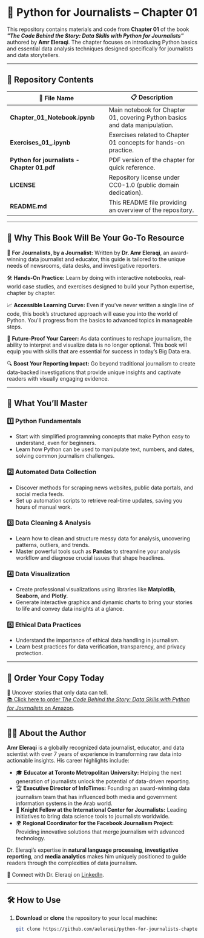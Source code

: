 # 🐍 Python for Journalists – Chapter 01  

This repository contains materials and code from **Chapter 01** of the book **_"The Code Behind the Story: Data Skills with Python for Journalists"_** authored by **Amr Eleraqi**. The chapter focuses on introducing Python basics and essential data analysis techniques designed specifically for journalists and data storytellers.

---

## 📂 Repository Contents

| 📄 **File Name**                | 📋 **Description**                                                        |
|---------------------------------|----------------------------------------------------------------------------|
| **Chapter_01_Notebook.ipynb**   | Main notebook for Chapter 01, covering Python basics and data manipulation. |
| **Exercises_01_.ipynb**         | Exercises related to Chapter 01 concepts for hands-on practice.             |
| **Python for journalists - Chapter 01.pdf** | PDF version of the chapter for quick reference.                           |
| **LICENSE**                     | Repository license under CC0-1.0 (public domain dedication).                |
| **README.md**                   | This README file providing an overview of the repository.                   |

---

## 🌟 **Why This Book Will Be Your Go-To Resource**

📰 **For Journalists, by a Journalist:** Written by **Dr. Amr Eleraqi**, an award-winning data journalist and educator, this guide is tailored to the unique needs of newsrooms, data desks, and investigative reporters.

🛠️ **Hands-On Practice:** Learn by doing with interactive notebooks, real-world case studies, and exercises designed to build your Python expertise, chapter by chapter.

📈 **Accessible Learning Curve:** Even if you’ve never written a single line of code, this book’s structured approach will ease you into the world of Python. You'll progress from the basics to advanced topics in manageable steps.

🚀 **Future-Proof Your Career:** As data continues to reshape journalism, the ability to interpret and visualize data is no longer optional. This book will equip you with skills that are essential for success in today’s Big Data era.

🔍 **Boost Your Reporting Impact:** Go beyond traditional journalism to create data-backed investigations that provide unique insights and captivate readers with visually engaging evidence.

---

## 📖 **What You’ll Master**

### 1️⃣ **Python Fundamentals**
- Start with simplified programming concepts that make Python easy to understand, even for beginners.  
- Learn how Python can be used to manipulate text, numbers, and dates, solving common journalism challenges.

### 2️⃣ **Automated Data Collection**
- Discover methods for scraping news websites, public data portals, and social media feeds.  
- Set up automation scripts to retrieve real-time updates, saving you hours of manual work.

### 3️⃣ **Data Cleaning & Analysis**
- Learn how to clean and structure messy data for analysis, uncovering patterns, outliers, and trends.  
- Master powerful tools such as **Pandas** to streamline your analysis workflow and diagnose crucial issues that shape headlines.

### 4️⃣ **Data Visualization**
- Create professional visualizations using libraries like **Matplotlib**, **Seaborn**, and **Plotly**.  
- Generate interactive graphics and dynamic charts to bring your stories to life and convey data insights at a glance.

### 5️⃣ **Ethical Data Practices**
- Understand the importance of ethical data handling in journalism.  
- Learn best practices for data verification, transparency, and privacy protection.

---

## 📖 **Order Your Copy Today**

🛒 Uncover stories that only data can tell.  
[📚 Click here to order _The Code Behind the Story: Data Skills with Python for Journalists_ on Amazon](https://a.co/d/dYcqGqa).

---

## 👨‍💻 **About the Author**

**Amr Eleraqi** is a globally recognized data journalist, educator, and data scientist with over 7 years of experience in transforming raw data into actionable insights. His career highlights include:

- 🎓 **Educator at Toronto Metropolitan University:** Helping the next generation of journalists unlock the potential of data-driven reporting.
- 🏆 **Executive Director of InfoTimes:** Founding an award-winning data journalism team that has influenced both media and government information systems in the Arab world.
- 📰 **Knight Fellow at the International Center for Journalists:** Leading initiatives to bring data science tools to journalists worldwide.
- 🌍 **Regional Coordinator for the Facebook Journalism Project:** Providing innovative solutions that merge journalism with advanced technology.

Dr. Eleraqi’s expertise in **natural language processing**, **investigative reporting**, and **media analytics** makes him uniquely positioned to guide readers through the complexities of data journalism.

🔗 Connect with Dr. Eleraqi on [LinkedIn](https://www.linkedin.com/in/amreleraqi/).

---

## 🛠️ **How to Use**

1. **Download** or **clone** the repository to your local machine:
   ```sh
   git clone https://github.com/aeleraqi/python-for-journalists-chapter01.git
